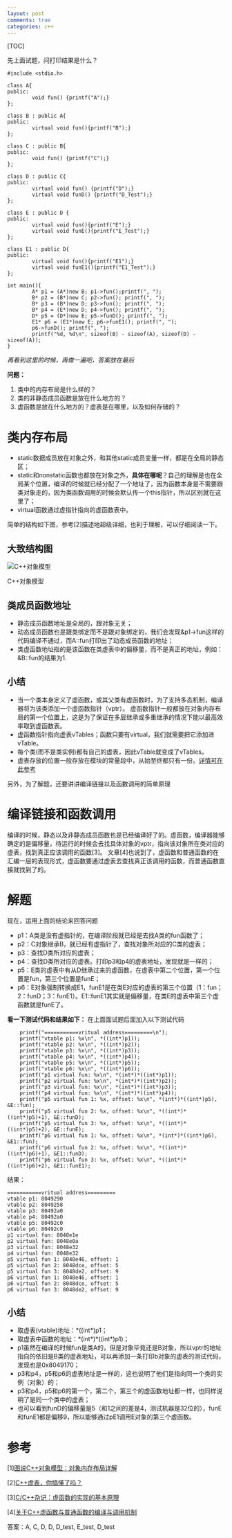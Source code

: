 ```yaml
---
layout: post
comments: true
categories: c++
---
```


[TOC]

先上面试题，问打印结果是什么？


	#include <stdio.h>
	
	class A{
	public:
	        void fun() {printf("A");}
	};
	
	class B : public A{
	public:
	        virtual void fun(){printf("B");}
	};
	
	class C : public B{
	public:
	        void fun() {printf("C");}
	};
	
	class D : public C{
	public:
	        virtual void fun() {printf("D");}
	        virtual void funD() {printf("D_Test");}
	};
	
	class E : public D {
	public:
	        virtual void fun(){printf("E");}
	        virtual void funE(){printf("E_Test");}
	};
	
	class E1 : public D{
	public:
	        virtual void fun(){printf("E1");}
	        virtual void funE1(){printf("E1_Test");}
	};
	
	int main(){
	        A* p1 = (A*)new B; p1->fun();printf(", ");
	        B* p2 = (B*)new C; p2->fun(); printf(", ");
	        B* p3 = (B*)new D; p3->fun(); printf(", ");
	        B* p4 = (E*)new D; p4->fun(); printf(", ");
	        D* p5 = (D*)new E; p5->funD(); printf(", ");
	        E1* p6 = (E1*)new E; p6->funE1(); printf(", ");
	        p6->funD(); printf(", ");
	        printf("%d, %d\n", sizeof(B) - sizeof(A), sizeof(D) - sizeof(A));
	}



*再看到这里的时候，再做一遍吧，答案放在最后*

**问题：**

1. 类中的内存布局是什么样的？
2. 类的非静态成员函数是放在什么地方的？
3. 虚函数是放在什么地方的？虚表是在哪里，以及如何存储的？


# 类内存布局

* static数据成员放在对象之外，和其他static成员变量一样，都是在全局的静态区；
* static和nonstatic函数也都放在对象之外，**具体在哪呢**？自己的理解是也在全局某个位置，编译的时候就已经分配了一个地址了，因为函数本身是不需要跟类对象走的，因为类函数调用的时候会默认传一个this指针，所以区别就在这里了；
* virtual函数通过虚指针指向的虚函数表中。

简单的结构如下图，参考[2]描述地超级详细，也利于理解，可以仔细阅读一下。

## 大致结构图
![C++对象模型](http://o856moet9.bkt.clouddn.com/C++%E5%AF%B9%E8%B1%A1%E6%A8%A1%E5%9E%8B.jpg)

C++对象模型

## 类成员函数地址

* 静态成员函数地址是全局的，跟对象无关；
* 动态成员函数也是跟类绑定而不是跟对象绑定的，我们会发现&p1->fun这样的代码编译不通过，而A::fun打印出了动态成员函数的地址；
* 类虚函数地址指的是该函数在类虚表中的偏移量，而不是真正的地址，例如：&B::fun的结果为1.

## 小结
* 当一个类本身定义了虚函数，或其父类有虚函数时，为了支持多态机制，编译器将为该类添加一个虚函数指针（vptr）。
虚函数指针一般都放在对象内存布局的第一个位置上，这是为了保证在多层继承或多重继承的情况下能以最高效率取到虚函数表。
* 虚函数指针指向虚表vTables；函数只要有virtual，我们就需要把它添加进vTable。
* 每个类(而不是类实例)都有自己的虚表，因此vTable就变成了vTables。
* 虚表存放的位置一般存放在模块的常量段中，从始至终都只有一份。[详情可在此参考](http://blog.csdn.net/houdy/article/details/1496161)

另外，为了解题，还要讲讲编译链接以及函数调用的简单原理

# 编译链接和函数调用
编译的时候，静态以及非静态成员函数也是已经编译好了的。虚函数，编译器能够确定的是偏移量，待运行的时候会去找具体对象的vptr，指向该对象所在类对应的虚表，找到真正应该调用的函数[3]。
文章[4]也说到了，虚函数和普通函数的在汇编一层的表现形式，虚函数要通过虚表去查找真正该调用的函数，而普通函数直接就找到了的。

# 解题
现在，运用上面的结论来回答问题

* p1：A类是没有虚指针的，在编译阶段就已经是去找A类的fun函数了；
* p2：C对象继承B，就已经有虚指针了，查找对象所对应的C类的虚表；
* p3：查找D类所对应的虚表；
* p4：查找D类所对应的虚表。打印p3和p4的虚表地址，发现就是一样的；
* p5：E类的虚表中有从D继承过来的虚函数，在虚表中第二个位置，第一个位置是fun，第三个位置是funE；
* p6：E对象强制转换成E1，funE1是在类E对应的虚表的第三个位置（1：fun；2：funD；3：funE1）。E1::funE1其实就是偏移量，在类E的虚表中第三个虚函数就是funE了。

**看一下测试代码和结果如下：**
在上面面试题后面加入以下测试代码

        printf("===========vritual address=========\n");
        printf("vtable p1: %x\n", *((int*)p1));
        printf("vtable p2: %x\n", *((int*)p2));
        printf("vtable p3: %x\n", *((int*)p3));
        printf("vtable p4: %x\n", *((int*)p4));
        printf("vtable p5: %x\n", *((int*)p5));
        printf("vtable p6: %x\n", *((int*)p6));
        printf("p1 virtual fun: %x\n", *(int*)*((int*)p1));
        printf("p2 virtual fun: %x\n", *(int*)*((int*)p2));
        printf("p3 virtual fun: %x\n", *(int*)*((int*)p3));
        printf("p4 virtual fun: %x\n", *(int*)*((int*)p4));
        printf("p5 virtual fun 1: %x, offset: %x\n", *(int*)*((int*)p5), &E::fun);
        printf("p5 virtual fun 2: %x, offset: %x\n", *((int*)*((int*)p5)+1), &E::funD);
        printf("p5 virtual fun 3: %x, offset: %x\n", *((int*)*((int*)p5)+2), &E::funE);
        printf("p6 virtual fun 1: %x, offset: %x\n", *(int*)*((int*)p6), &E1::fun);
        printf("p6 virtual fun 2: %x, offset: %x\n", *((int*)*((int*)p6)+1), &E1::funD);
        printf("p6 virtual fun 3: %x, offset: %x\n", *((int*)*((int*)p6)+2), &E1::funE1);


结果：

	===========vritual address=========
	vtable p1: 8049290
	vtable p2: 8049258
	vtable p3: 80492a0
	vtable p4: 80492a0
	vtable p5: 80492c0
	vtable p6: 80492c0
	p1 virtual fun: 8048e1e
	p2 virtual fun: 8048e0a
	p3 virtual fun: 8048e32
	p4 virtual fun: 8048e32
	p5 virtual fun 1: 8048e46, offset: 1
	p5 virtual fun 2: 8048dce, offset: 5
	p5 virtual fun 3: 8048de2, offset: 9
	p6 virtual fun 1: 8048e46, offset: 1
	p6 virtual fun 2: 8048dce, offset: 5
	p6 virtual fun 3: 8048de2, offset: 9


## 小结
* 取虚表(vtable)地址：\*((int\*)p1；
* 取虚表中函数的地址：\*(int*)\*((int\*)p1)；
* p1虽然在编译的时候fun是类A的，但是对象毕竟还是B对象，所以vptr的地址指向的依旧是B类的虚表地址，可以再添加一条打印b对象的虚表的测试代码，发现也是0x8049170；
* p3和p4，p5和p6的虚表地址是一样的，这也说明了他们是指向同一个类的实例（对象）的；
* p3和p4，p5和p6的第一个，第二个，第三个的虚函数地址都一样，也同样说明了是同一个类中的虚表；
* 也可以看到funD的偏移量是5（和1之间的差是4，测试机器是32位的），funE和funE1都是偏移9，所以能够通过pE1调用E对象的第三个虚函数。

# 参考
[1][图说C++对象模型：对象内存布局详解](http://blog.jobbole.com/101583/)

[2][C++虚表，你搞懂了吗？](http://blog.jobbole.com/103102/#comment-157606)

[3][C/C++杂记：虚函数的实现的基本原理 ](http://www.cnblogs.com/malecrab/p/5572730.html)

[4][关于C++虚函数与普通函数的编译与调用机制](http://blog.csdn.net/typ2004/article/details/20492335)

答案：A, C, D, D, D_test, E_test, D_test